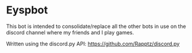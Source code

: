 # Eyspbot

This bot is intended to consolidate/replace all the other bots in use on the discord channel where my friends and I play games.

Written using the discord.py API: https://github.com/Rapptz/discord.py
